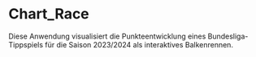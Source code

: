 # Chart_Race
Diese Anwendung visualisiert die Punkteentwicklung eines Bundesliga-Tippspiels für die Saison 2023/2024 als interaktives Balkenrennen.
